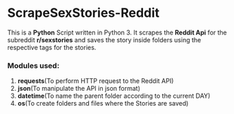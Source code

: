 # ScrapeSexStories-Reddit
This is a **Python** Script written in Python 3. It scrapes the **Reddit Api** for the subreddit **r/sexstories** and saves the story inside folders using the respective tags for the stories.

### Modules used:

1. **requests**(To perform HTTP request to the Reddit API)
1. **json**(To manipulate the API in json format)
1. **datetime**(To name the parent folder according to the current DAY)
1. **os**(To create folders and files where the Stories are saved)
